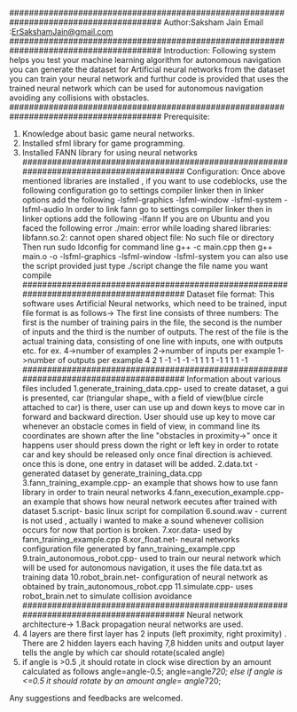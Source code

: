 #######################################################################################
Author:Saksham Jain
Email :ErSakshamJain@gmail.com
#######################################################################################
Introduction:
Following system helps you test your machine learning algorithm for autonomous navigation you can generate the dataset for Artificial neural networks
from the dataset you can train your neural network and furthur code is provided that uses the trained neural network which can be used for autonomous
navigation avoiding any collisions with obstacles.
#######################################################################################
Prerequisite:
1. Knowledge about basic game neural networks.
2. Installed sfml library for game programming.
3. Installed FANN library for using neural networks
#######################################################################################
Configuration:
Once above mentioned libraries are installed , if you want to use codeblocks, use the following configuration
go to settings compiler linker then in linker options add the following
-lsfml-graphics -lsfml-window -lsfml-system -lsfml-audio
In order to link fann
go to settings compiler linker then in linker options add the following
-lfann
If you are on Ubuntu and you faced the following error
./main: error while loading shared libraries: libfann.so.2: cannot open shared object file: No such file or directory
Then run
sudo ldconfig
for command line
g++ -c main.cpp
then
g++ main.o -o -lsfml-graphics -lsfml-window -lsfml-system
you can also use the script provided just type ./script
change the file name you want compile
#######################################################################################
Dataset file format:
This software uses Artificial Neural networks, which need to be trained, input file format is as follows->
The first line consists of three numbers: The first is the number of training pairs in the file, the second is the number of inputs and the third is the number of outputs. The rest of the file is the actual training data, consisting of one line with inputs, one with outputs etc.
for ex.
4->number of examples
2->number of inputs per example
1->number of outputs per example
4 2 1
-1 -1
-1
-1 1
1
1 -1
1
1 1
-1
#######################################################################################
Information about various files included
1.generate_training_data.cpp- used to create dataset, a gui is presented, car (triangular shape_ with a field of view(blue circle attached to car) is there,
user can use up and down keys to move car in forward and backward direction. User should use up key to move car whenever an obstacle comes in field of view,
in command line its coordinates are shown after the line "obstacles in proximity->" once it happens user should press down the right or left key in order to rotate car and key should be released only once final direction is achieved. once this is done, one entry in dataset will be added.
2.data.txt - generated dataset by generate_training_data.cpp
3.fann_training_example.cpp- an example that shows how to use fann library in order to train neural networks
4.fann_execution_example.cpp- an example that shows how neural network eecutes after trained with dataset
5.script- basic linux script for compilation
6.sound.wav - current is not used , actually i wanted to make a sound whenever collision occurs for now that portion is broken.
7.xor.data- used by fann_training_example.cpp
8.xor_float.net- neural networks configuration file generated by fann_training_example.cpp
9.train_autonomous_robot.cpp- used to train our neural network which will be used for autonomous navigation, it uses the file data.txt as training data
10.robot_brain.net- configuration of neural network as obtained by train_autonomous_robot.cpp
11.simulate.cpp- uses robot_brain.net to simulate collision avoidance
#######################################################################################
Neural network architecture->
1.Back propagation neural networks are used.
2. 4 layers are there first layer has 2 inputs (left proximity, right proximity) . There are 2 hidden layers each having 7,8 hidden units and output layer tells the angle by which car should rotate(scaled angle)
3. if angle is >0.5 ,it should rotate in clock wise direction by an amount calculated as follows
	angle=angle-0.5;
	angle=angle*720;
	else if angle is <=0.5 it should rotate by an amount angle= angle*720;

Any suggestions and feedbacks are welcomed.

